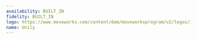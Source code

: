 ```yaml
---
availability: BUILT_IN
fidelity: BUILT_IN
logo: https://www.moveworks.com/content/dam/moveworksprogram/v2/logos/integration-logos/unily-integration-logo-primary.svg
name: Unily
---
```

